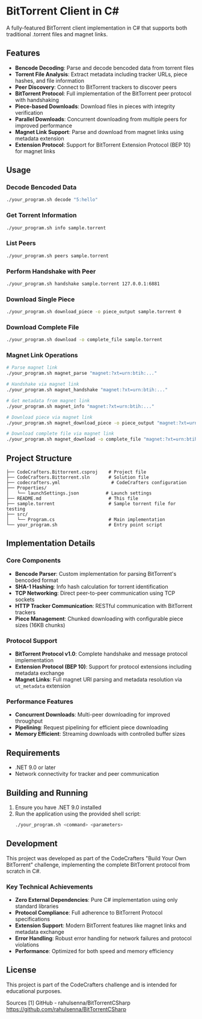 # BitTorrent Client in C#

A fully-featured BitTorrent client implementation in C# that supports both traditional .torrent files and magnet links.

## Features

- **Bencode Decoding**: Parse and decode bencoded data from torrent files
- **Torrent File Analysis**: Extract metadata including tracker URLs, piece hashes, and file information
- **Peer Discovery**: Connect to BitTorrent trackers to discover peers
- **BitTorrent Protocol**: Full implementation of the BitTorrent peer protocol with handshaking
- **Piece-based Downloads**: Download files in pieces with integrity verification
- **Parallel Downloads**: Concurrent downloading from multiple peers for improved performance
- **Magnet Link Support**: Parse and download from magnet links using metadata extension
- **Extension Protocol**: Support for BitTorrent Extension Protocol (BEP 10) for magnet links

## Usage

### Decode Bencoded Data
```bash
./your_program.sh decode "5:hello"
```

### Get Torrent Information
```bash
./your_program.sh info sample.torrent
```

### List Peers
```bash
./your_program.sh peers sample.torrent
```

### Perform Handshake with Peer
```bash
./your_program.sh handshake sample.torrent 127.0.0.1:6881
```

### Download Single Piece
```bash
./your_program.sh download_piece -o piece_output sample.torrent 0
```

### Download Complete File
```bash
./your_program.sh download -o complete_file sample.torrent
```

### Magnet Link Operations
```bash
# Parse magnet link
./your_program.sh magnet_parse "magnet:?xt=urn:btih:..."

# Handshake via magnet link
./your_program.sh magnet_handshake "magnet:?xt=urn:btih:..."

# Get metadata from magnet link
./your_program.sh magnet_info "magnet:?xt=urn:btih:..."

# Download piece via magnet link
./your_program.sh magnet_download_piece -o piece_output "magnet:?xt=urn:btih:..." 0

# Download complete file via magnet link
./your_program.sh magnet_download -o complete_file "magnet:?xt=urn:btih:..."
```

## Project Structure

```
├── CodeCrafters.Bittorrent.csproj    # Project file
├── CodeCrafters.Bittorrent.sln       # Solution file
├── codecrafters.yml                   # CodeCrafters configuration
├── Properties/
│   └── launchSettings.json          # Launch settings
├── README.md                         # This file
├── sample.torrent                    # Sample torrent file for testing
├── src/
│   └── Program.cs                    # Main implementation
└── your_program.sh                   # Entry point script
```

## Implementation Details

### Core Components

- **Bencode Parser**: Custom implementation for parsing BitTorrent's bencoded format
- **SHA-1 Hashing**: Info hash calculation for torrent identification
- **TCP Networking**: Direct peer-to-peer communication using TCP sockets
- **HTTP Tracker Communication**: RESTful communication with BitTorrent trackers
- **Piece Management**: Chunked downloading with configurable piece sizes (16KB chunks)

### Protocol Support

- **BitTorrent Protocol v1.0**: Complete handshake and message protocol implementation
- **Extension Protocol (BEP 10)**: Support for protocol extensions including metadata exchange
- **Magnet Links**: Full magnet URI parsing and metadata resolution via `ut_metadata` extension

### Performance Features

- **Concurrent Downloads**: Multi-peer downloading for improved throughput
- **Pipelining**: Request pipelining for efficient piece downloading
- **Memory Efficient**: Streaming downloads with controlled buffer sizes

## Requirements

- .NET 9.0 or later
- Network connectivity for tracker and peer communication

## Building and Running

1. Ensure you have .NET 9.0 installed
2. Run the application using the provided shell script:
   ```bash
   ./your_program.sh <command> <parameters>
   ```

## Development

This project was developed as part of the CodeCrafters "Build Your Own BitTorrent" challenge, implementing the complete BitTorrent protocol from scratch in C#.

### Key Technical Achievements

- **Zero External Dependencies**: Pure C# implementation using only standard libraries
- **Protocol Compliance**: Full adherence to BitTorrent Protocol specifications
- **Extension Support**: Modern BitTorrent features like magnet links and metadata exchange
- **Error Handling**: Robust error handling for network failures and protocol violations
- **Performance**: Optimized for both speed and memory efficiency

## License

This project is part of the CodeCrafters challenge and is intended for educational purposes.

Sources
[1] GitHub - rahulsenna/BitTorrentCSharp https://github.com/rahulsenna/BitTorrentCSharp
